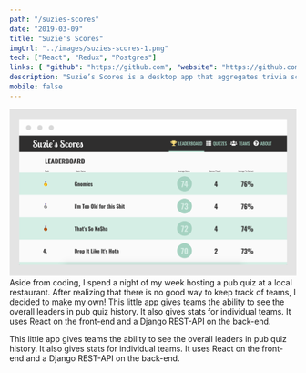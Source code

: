 ```yaml
---
path: "/suzies-scores"
date: "2019-03-09"
title: "Suzie's Scores"
imgUrl: "../images/suzies-scores-1.png"
tech: ["React", "Redux", "Postgres"]
links: { "github": "https://github.com", "website": "https://github.com" }
description: "Suzie’s Scores is a desktop app that aggregates trivia scores providing teams with long-term statistics of their performance over time."
mobile: false
---
```


![alt text](../images/suzies-scores-1.png)
Aside from coding, I spend a night of my week hosting a pub quiz at a local restaurant. After realizing that there is no good way to keep track of teams, I decided to make my own! This little app gives teams the ability to see the overall leaders in pub quiz history. It also gives stats for individual teams. It uses React on the front-end and a Django REST-API on the back-end.

This little app gives teams the ability to see the overall leaders in pub quiz history. It also gives stats for individual teams. It uses React on the front-end and a Django REST-API on the back-end.
